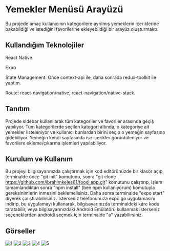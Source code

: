 # Yemekler Menüsü Arayüzü

Bu projede amaç kullanıcının kategorilere ayrılmış yemeklerin içeriklerine bakabildiği ve istediğini favorilerine ekleyebildiği bir arayüz oluşturmaktı.

## Kullandığım Teknolojiler

React Native

Expo

State Management: Önce context-api ile, daha sonrada redux-toolkit ile yaptım.

Route: react-navigation/native, react-navigation/native-stack.

## Tanıtım

Projede sidebar kullanılarak tüm kategoriler ve favoriler arasında geçiş yapılıyor. Tüm kategorilerde seçilen katogori altında, o kategoriye ait yemekler listeleniyor ve kullanıcı bunlardan birini seçip o yemeğin sayfasına gidebiliyor. Yemeğin kendi sayfasında ise içerikler görüntüleniyor ve favorilere ekleme/çıkarma işlemleri yapılabiliyor.

## Kurulum ve Kullanım

Bu projeyi bilgisayarınızda çalıştırmak için kod editörünüzde bir klasör açıp, terminalde önce "git init" komutunu, sonra "git clone https://github.com/ibrahimkeles61/food_app.git" komutunu çalıştırıp, işlem tamamlandıktan sonra "npm install" (ben npm kullanıyorum) komutuyla gereksinimlerin inmesini beklemelisiniz. Daha sonra terminalde "expo start" diyerek çalıştırabilirsiniz. İsterseniz telefonunuza expo go uygulamasını indirip, bu uygulamayı kullanarak, bilgisayarınızda terminaldeki kare kodu taratabilir, veya bilgisayarınızdaki Android Emülatörü kullanmak isterseniz seçeneklerden androidi seçmek için terminalde "a" yazabilirsiniz.

## Görseller

![1](https://github.com/ibrahimkeles61/food_app/blob/master/project-views/food_app%201.jpg?raw=true) ![2](https://github.com/ibrahimkeles61/food_app/blob/master/project-views/food_app%202.jpg?raw=true) ![3](https://github.com/ibrahimkeles61/food_app/blob/master/project-views/food_app%203.jpg?raw=true) ![4](https://github.com/ibrahimkeles61/food_app/blob/master/project-views/food_app%204.jpg?raw=true) ![5](https://github.com/ibrahimkeles61/food_app/blob/master/project-views/food_app%205.jpg?raw=true)
